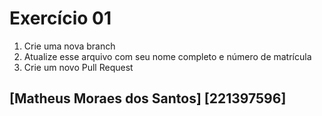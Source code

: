 # Exercício 01

1. Crie uma nova branch
2. Atualize esse arquivo com seu nome completo e número de matrícula
2. Crie um novo Pull Request

## [Matheus Moraes dos Santos] [221397596]  
